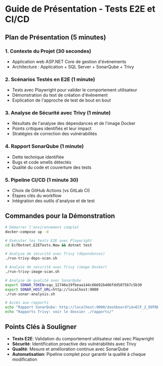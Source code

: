 # Guide de Présentation - Tests E2E et CI/CD

## Plan de Présentation (5 minutes)

### 1. Contexte du Projet (30 secondes)
- Application web ASP.NET Core de gestion d'événements
- Architecture : Application + SQL Server + SonarQube + Trivy

### 2. Scénarios Testés en E2E (1 minute)
- Tests avec Playwright pour valider le comportement utilisateur
- Démonstration du test de création d'événement
- Explication de l'approche de test de bout en bout

### 3. Analyse de Sécurité avec Trivy (1 minute)
- Résultats de l'analyse des dépendances et de l'image Docker
- Points critiques identifiés et leur impact
- Stratégies de correction des vulnérabilités

### 4. Rapport SonarQube (1 minute)
- Dette technique identifiée
- Bugs et code smells détectés
- Qualité du code et couverture des tests

### 5. Pipeline CI/CD (1 minute 30)
- Choix de GitHub Actions (vs GitLab CI)
- Étapes clés du workflow
- Intégration des outils d'analyse et de test

## Commandes pour la Démonstration

```bash
# Démarrer l'environnement complet
docker-compose up -d

# Exécuter les tests E2E avec Playwright
cd EcfDotnet.E2ETests.New && dotnet test

# Analyse de sécurité avec Trivy (dépendances)
./run-trivy-deps-scan.sh

# Analyse de sécurité avec Trivy (image Docker)
./run-trivy-image-scan.sh

# Analyse de qualité avec SonarQube
export SONAR_TOKEN=squ_12746e19fbeaa144c66692b406fdd5075b7c5b30
export SONAR_HOST_URL=http://localhost:9000
./run-sonar-analysis.sh

# Accès aux rapports
echo "Rapport SonarQube: http://localhost:9000/dashboard?id=ECF_2_DOTNET"
echo "Rapports Trivy: voir le dossier ./rapports/"
```

## Points Clés à Souligner

- **Tests E2E**: Validation du comportement utilisateur réel avec Playwright
- **Sécurité**: Identification proactive des vulnérabilités avec Trivy
- **Qualité**: Mesure et amélioration continue avec SonarQube
- **Automatisation**: Pipeline complet pour garantir la qualité à chaque modification
